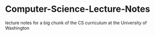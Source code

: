# Computer-Science-Lecture-Notes
lecture notes for a big chunk of the CS curriculum at the University of Washington

